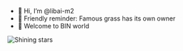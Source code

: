 - 👋 Hi, I’m @libai-m2
- 💞️ Friendly reminder: Famous grass has its own owner
- 👀 Welcome to BIN world


![Shining stars](https://github-readme-stats.vercel.app/api?username=libai-m2&show_icons=true&theme=onedark)

